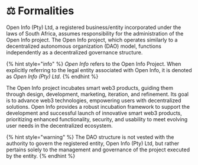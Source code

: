# ⚖ Formalities

Open Info (Pty) Ltd, a registered business/entity incorporated under the laws of South Africa, assumes responsibility for the administration of the Open Info project. The Open Info project, which operates similarly to a decentralized autonomous organization (DAO) model, functions independently as a decentralized governance structure.&#x20;

{% hint style="info" %}
_Open Info_ refers to the Open Info Project. When explicitly referring to the legal entity associated with Open Info, it is denoted as _Open Info (Pty) Ltd_.
{% endhint %}

The Open Info project incubates smart web3 products, guiding them through design, development, marketing, iteration, and refinement. Its goal is to advance web3 technologies, empowering users with decentralized solutions. Open Info provides a robust incubation framework to support the development and successful launch of innovative smart web3 products, prioritizing enhanced functionality, security, and usability to meet evolving user needs in the decentralized ecosystem.

{% hint style="warning" %}
The DAO structure is not vested with the authority to govern the registered entity, Open Info (Pty) Ltd, but rather pertains solely to the management and governance of the project executed by the entity.
{% endhint %}
